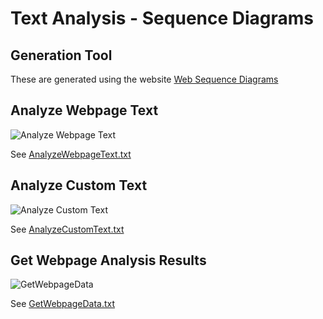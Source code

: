 # Text Analysis - Sequence Diagrams

## Generation Tool
These are generated using the website [Web Sequence Diagrams](https://www.websequencediagrams.com)

## Analyze Webpage Text
![Analyze Webpage Text](AnalyzeWebpageText.png)

See [AnalyzeWebpageText.txt](AnalyzeWebpageText.txt)

## Analyze Custom Text
![Analyze Custom Text](AnalyzeCustomText.png)

See [AnalyzeCustomText.txt](AnalyzeCustomText.txt)

## Get Webpage Analysis Results
![GetWebpageData](GetWebpageData.png)

See [GetWebpageData.txt](GetWebpageData.txt)


